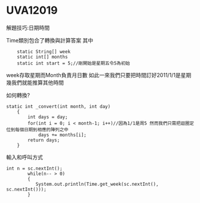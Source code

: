 # UVA12019

解題技巧:日期時間

Time類別包合了轉換與計算答案
其中
```
    static String[] week 
    static int[] months
    static int start = 5;//剛開始是星期五令5為初始
```
week存取星期而Month負責月日數
如此一來我們只要把時間訂好2011/1/1是星期幾我們就能推算其他時間

如何轉換?
```
static int _convert(int month, int day)
    {
        int days = day;
        for(int i = 0; i < month-1; i++)//因為1/1是周5 然而我們只需把迴圈定位到每個日期到相應的陣列之中
            days += months[i];
        return days;
    }
```

輸入和呼叫方式
```
int n = sc.nextInt();
        while(n-- > 0)
        {
           System.out.println(Time.get_week(sc.nextInt(), sc.nextInt()));
        }
```
